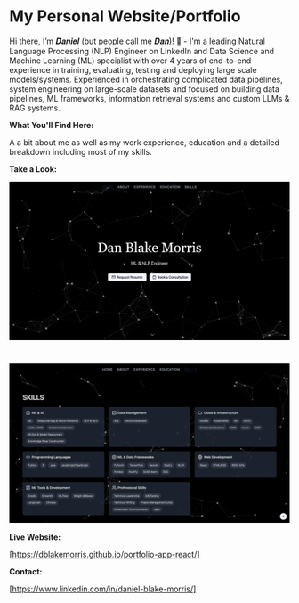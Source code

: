 # My Personal Website/Portfolio

Hi there, I’m 𝑫𝒂𝒏𝒊𝒆𝒍 (but people call me 𝑫𝒂𝒏)! 👋 -  I'm a leading Natural Language Processing (NLP) Engineer on LinkedIn and Data Science and Machine Learning (ML) specialist with over 4 years of end-to-end experience in training, evaluating, testing and deploying large scale models/systems. Experienced in orchestrating complicated data pipelines, system engineering on large-scale datasets and focused on building data pipelines, ML frameworks, information retrieval systems and custom LLMs & RAG systems.

**What You'll Find Here:**

A a bit about me as well as my work experience, education and a detailed breakdown including most of my skills.

**Take a Look:**

![Screenshot 1](https://github.com/DBlakeMorris/portfolio-app-react/blob/main/screenshot-1.png)

#

![Screenshot 2](https://github.com/DBlakeMorris/portfolio-app-react/blob/main/screenshot-2.png)

**Live Website:**

[https://dblakemorris.github.io/portfolio-app-react/]

**Contact:**

[https://www.linkedin.com/in/daniel-blake-morris/]



